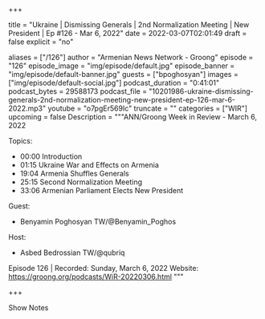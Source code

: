 
+++

title = "Ukraine | Dismissing Generals | 2nd Normalization Meeting | New President | Ep #126 - Mar 6, 2022"
date = 2022-03-07T02:01:49
draft = false
explicit = "no"

aliases = ["/126"]
author = "Armenian News Network - Groong"
episode = "126"
episode_image = "img/episode/default.jpg"
episode_banner = "img/episode/default-banner.jpg"
guests = ["bpoghosyan"]
images = ["img/episode/default-social.jpg"]
podcast_duration = "0:41:01"
podcast_bytes = 29588173
podcast_file = "10201986-ukraine-dismissing-generals-2nd-normalization-meeting-new-president-ep-126-mar-6-2022.mp3"
youtube = "o7pgEr569Ic"
truncate = ""
categories = ["WIR"]
upcoming = false
Description = """ANN/Groong Week in Review - March 6, 2022

Topics:
* 00:00 Introduction
* 01:15 Ukraine War and Effects on Armenia
* 19:04 Armenia Shuffles Generals
* 25:15 Second Normalization Meeting
* 33:06 Armenian Parliament Elects New President

Guest:
* Benyamin Poghosyan TW/@Benyamin_Poghos

Host:
* Asbed Bedrossian TW/@qubriq


Episode 126 | Recorded: Sunday, March 6, 2022
Website: https://groong.org/podcasts/WiR-20220306.html
"""

+++

Show Notes

